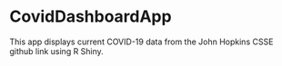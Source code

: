 # CovidDashboardApp

This app displays current COVID-19 data from the John Hopkins CSSE github link using R Shiny.

